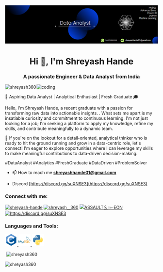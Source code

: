 ![logo](https://github.com/Shreyash360/Shreyash360/blob/main/Screenshot%202024-01-26%20203256.png)
<h1 align="center">Hi 👋, I'm Shreyash Hande</h1>
<h3 align="center">A passionate Engineer & Data Analyst from India</h3>
<img align="right" alt="coding" width="400" src="https://user-images.githubusercontent.com/55389276/140866485-8fb1c876-9a8f-4d6a-98dc-08c4981eaf70.gif">
<p align="left"> <img src="https://komarev.com/ghpvc/?username=shreyash360&label=Profile%20views&color=0e75b6&style=flat" alt="shreyash360" /> </p>

🚀 Aspiring Data Analyst | Analytical Enthusiast | Fresh Graduate 🎓

Hello, I'm Shreyash Hande, a recent graduate with a passion for transforming raw data into actionable insights. . What sets me apart is my insatiable curiosity and commitment to continuous learning. I'm not just looking for a job; I'm seeking a platform to apply my knowledge, refine my skills, and contribute meaningfully to a dynamic team. 

🤝 If you're on the lookout for a detail-oriented, analytical thinker who is ready to hit the ground running and grow in a data-centric role, let's connect! I'm eager to explore opportunities where I can leverage my skills to make meaningful contributions to data-driven decision-making.

#DataAnalyst #Analytics #FreshGraduate #DataDriven #ProblemSolver


- 📫 How to reach me **shreyashhande01@gmail.com**

- Discord [https://discord.gg/suXNSE3](https://discord.gg/suXNSE3)



<h3 align="left">Connect with me:</h3>
<p align="left">
<a href="https://linkedin.com/in/shreyash-hande-a1a723171/" target="blank"><img align="center" src="https://raw.githubusercontent.com/rahuldkjain/github-profile-readme-generator/master/src/images/icons/Social/linked-in-alt.svg" alt="shreyash-hande" height="30" width="40" /></a>
<a href="https://instagram.com/shreyash__360" target="blank"><img align="center" src="https://raw.githubusercontent.com/rahuldkjain/github-profile-readme-generator/master/src/images/icons/Social/instagram.svg" alt="shreyash__360" height="30" width="40" /></a>
<a href="https://www.youtube.com/channel/UCzIfcu8utrAD-TSamwJPm8Q" target="blank"><img align="center" src="https://raw.githubusercontent.com/rahuldkjain/github-profile-readme-generator/master/src/images/icons/Social/youtube.svg" alt="ASSAULT么๛EON" height="30" width="40" /></a>
<a href="https://discord.gg/https://discord.gg/suXNSE3" target="blank"><img align="center" src="https://raw.githubusercontent.com/rahuldkjain/github-profile-readme-generator/master/src/images/icons/Social/discord.svg" alt="https://discord.gg/suXNSE3" height="30" width="40" /></a>
</p>

<h3 align="left">Languages and Tools:</h3>
<p align="left"> <a href="https://www.cprogramming.com/" target="_blank" rel="noreferrer"> <img src="https://raw.githubusercontent.com/devicons/devicon/master/icons/c/c-original.svg" alt="c" width="40" height="40"/> </a> <a href="https://www.mysql.com/" target="_blank" rel="noreferrer"> <img src="https://raw.githubusercontent.com/devicons/devicon/master/icons/mysql/mysql-original-wordmark.svg" alt="mysql" width="40" height="40"/> </a> <a href="https://www.python.org" target="_blank" rel="noreferrer"> <img src="https://raw.githubusercontent.com/devicons/devicon/master/icons/python/python-original.svg" alt="python" width="40" height="40"/> </a> </p>




<p>&nbsp;<img align="center" src="https://github-readme-stats.vercel.app/api?username=shreyash360&show_icons=true&locale=en" alt="shreyash360" /></p>

<p><img align="center" src="https://github-readme-streak-stats.herokuapp.com/?user=shreyash360&" alt="shreyash360" /></p>


